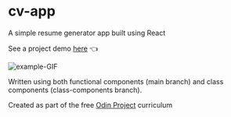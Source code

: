 # cv-app

A simple resume generator app built using React

See a project demo [here](https://dwgrossberg.github.io/cv-app/) :point_left:

![example-GIF](./src/assets/CV-App.gif)

Written using both functional components (main branch) and class components (class-components branch).

Created as part of the free [Odin Project](https://www.theodinproject.com) curriculum
